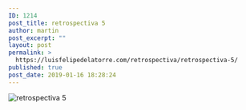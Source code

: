 ```yaml
---
ID: 1214
post_title: retrospectiva 5
author: martin
post_excerpt: ""
layout: post
permalink: >
  https://luisfelipedelatorre.com/retrospectiva/retrospectiva-5/
published: true
post_date: 2019-01-16 18:28:24
---
```

<p><img src="https://luisfelipedelatorre.com/wp-content/uploads/2019/01/retrospectiva-5.jpg" alt="retrospectiva 5"/></p>